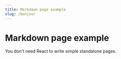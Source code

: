 ```yaml
---
title: Markdown page example
slug: /bonjour
---
```


# Markdown page example

You don't need React to write simple standalone pages.
